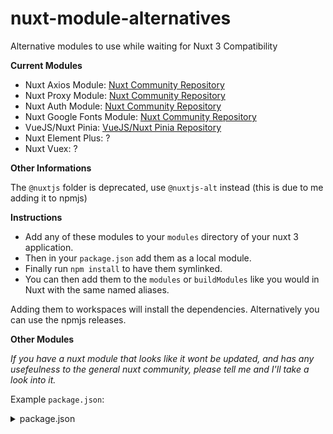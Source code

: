 # nuxt-module-alternatives
Alternative modules to use while waiting for Nuxt 3 Compatibility

**Current Modules**
- Nuxt Axios Module: [Nuxt Community Repository](https://github.com/nuxt-community/axios-module)
- Nuxt Proxy Module: [Nuxt Community Repository](https://github.com/nuxt-community/proxy-module)
- Nuxt Auth Module: [Nuxt Community Repository](https://github.com/nuxt-community/auth-module)
- Nuxt Google Fonts Module: [Nuxt Community Repository](https://github.com/nuxt-community/google-fonts-module)
- VueJS/Nuxt Pinia: [VueJS/Nuxt Pinia Repository](https://github.com/vuejs/pinia)
- Nuxt Element Plus: ?
- Nuxt Vuex: ?

**Other Informations**

The `@nuxtjs` folder is deprecated, use `@nuxtjs-alt` instead (this is due to me adding it to npmjs)

**Instructions**

- Add any of these modules to your `modules` directory of your nuxt 3 application. 
- Then in your `package.json` add them as a local module.
- Finally run `npm install` to have them symlinked.
- You can then add them to the `modules` or `buildModules` like you would in Nuxt with the same named aliases.

Adding them to workspaces will install the dependencies. Alternatively you can use the npmjs releases.

**Other Modules**

_If you have a nuxt module that looks like it wont be updated, and has any usefeulness to the general nuxt community, please tell me and I'll take a look into it._

Example `package.json`:
<details>
<summary>package.json</summary>

```json
{
    "private": true,
    "scripts": {
        "dev": "nuxi dev",
        "build": "nuxi build",
        "start": "node .output/server/index.mjs"
    },
    "devDependencies": {
        "nuxt3": "latest"
    },
    "dependencies": {
        "@nuxtjs-alt/axios": "file:modules/@nuxtjs-alt/axios",
        "@nuxtjs-alt/auth": "file:modules/@nuxtjs-alt/auth",
        "@nuxtjs-alt/element-plus": "file:modules/@nuxtjs-alt/element-plus",
        "@nuxtjs-alt/google-fonts": "file:modules/@nuxtjs-alt/google-fonts",
        "@nuxtjs-alt/pinia": "file:modules/@nuxtjs-alt/pinia",
        "@nuxtjs-alt/proxy": "file:modules/@nuxtjs-alt/proxy",
        "@nuxtjs-alt/vuex": "file:modules/@nuxtjs-alt/vuex" // Deprecated
    }
}
```
or (yarn add/install)

```json
{
    "private": true,
    "scripts": {
        "dev": "nuxi dev",
        "build": "nuxi build",
        "start": "node .output/server/index.mjs"
    },
    "devDependencies": {
        "nuxt3": "latest"
    },
    "dependencies": {
        "@nuxtjs-alt/axios": "latest",
        "@nuxtjs-alt/auth": "latest",
        "@nuxtjs-alt/element-plus": "latest",
        "@nuxtjs-alt/google-fonts": "latest",
        "@nuxtjs-alt/pinia": "latest",
        "@nuxtjs-alt/proxy": "latest",
        "@nuxtjs-alt/vuex": "latest" // Deprecated
    }
}
```
</details>
